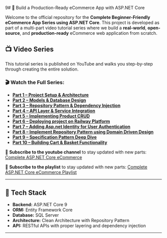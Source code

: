 9# 🛒 Build a Production-Ready eCommerce App with ASP.NET Core

Welcome to the official repository for the **Complete Beginner-Friendly eCommerce App Series using ASP.NET Core**. This project is developed as part of a multi-part video tutorial series where we build a **real-world**, **open-source**, and **production-ready** eCommerce web application from scratch.

## 📺 Video Series

This tutorial series is published on YouTube and walks you step-by-step through creating the entire solution.

### 🎬 Watch the Full Series:

- **[Part 1 – Project Setup & Architecture](https://youtu.be/vnlVZmA2QJA)**
- **[Part 2 – Models & Database Design](https://youtu.be/-HOMm1LrY8A)**
- **[Part 3 – Repository Pattern & Dependency Injection](https://youtu.be/P6frq4nxmrw)**
- **[Part 4 – API Layer & Service Integration](https://youtu.be/9G25dpadnnE)**
- **[Part 5 – Implementing Product CRUD](https://youtu.be/DxH_j2_g8KA)**
- **[Part 6 – Deploying project on Railway Platform](https://youtu.be/giibN3X5i9U)**
- **[Part 7 – Adding Asp.net Identity for User Authentication](https://youtu.be/4eRyKWivr_U)**
- **[Part 8 – Implement Repository Pattern using Domain Driven Design](https://youtu.be/DwLeIj3da2U)**
- **[Part 9 – Specification Pattern Deep Dive](https://youtu.be/lJl74nL7aGE)**
- **[Part 10 – Building Cart & Basket Functionality](https://youtu.be/gV58AAjx6rM)**

🔔 **Subscribe to the youtube channel** to stay updated with new parts: [Complete ASP.NET Core eCommerce](https://www.youtube.com/@codewithwahabhussain?sub_confirmation=1)

🔔 **Subscribe to the playlist** to stay updated with new parts: [Complete ASP.NET Core eCommerce Playlist](https://lnkd.in/dnBgZeQB)

---

## 🚀 Tech Stack

- **Backend:** ASP.NET Core 9
- **ORM:** Entity Framework Core
- **Database:** SQL Server
- **Architecture:** Clean Architecture with Repository Pattern
- **API:** RESTful APIs with proper layering and dependency injection

---
